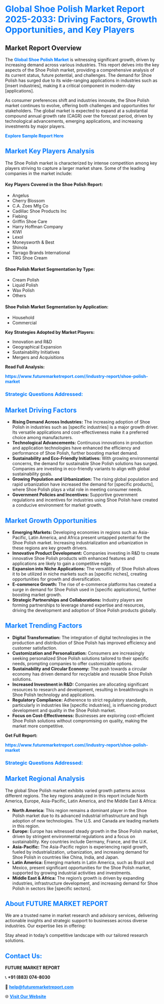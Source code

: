 <h1 style="color: #007BFF;">Global Shoe Polish Market Report 2025-2033: Driving Factors, Growth Opportunities, and Key Players</h1>

<section id="overview">
<h2>Market Report Overview</h2>
<p>The <a href="https://www.futuremarketreport.com//industry-report/shoe-polish-market" style="color: #007BFF; text-decoration: none;"><strong>Global Shoe Polish Market</strong></a> is witnessing significant growth, driven by increasing demand across various industries. This report delves into the key aspects of the Shoe Polish market, providing a comprehensive analysis of its current status, future potential, and challenges. The demand for Shoe Polish has surged due to its wide-ranging applications in industries such as [insert industries], making it a critical component in modern-day [applications].</p>
<p>As consumer preferences shift and industries innovate, the Shoe Polish market continues to evolve, offering both challenges and opportunities for stakeholders. The global market is expected to expand at a substantial compound annual growth rate (CAGR) over the forecast period, driven by technological advancements, emerging applications, and increasing investments by major players.</p>
</section>

<section id="overview">
<p><a href="https://www.futuremarketreport.com//request-sample/reportId=47774" style="color: #007BFF; text-decoration: none;"><strong>Explore Sample Report Here</strong></a></p>
</section>

<section id="key-players">
<h2 style="color: #007BFF;">Market Key Players Analysis</h2>
<p>The Shoe Polish market is characterized by intense competition among key players striving to capture a larger market share. Some of the leading companies in the market include:</p>
<h4>Key Players Covered in the Shoe Polish Report:</h4>
<ul><li>Angelus</li><li>Cherry Blossom</li><li>C.A. Zoes Mfg Co</li><li>Cadillac Shoe Products Inc</li><li>Fiebing</li><li>Griffin Shoe Care</li><li>Harry Hoffman Company</li><li>KIWI</li><li>Lexol</li><li>Moneysworth &amp; Best</li><li>Shinola</li><li>Tarrago Brands International</li><li>TRG Shoe Cream</li></ul>
<h4>Shoe Polish Market Segmentation by Type:</h4>
<ul><li>Cream Polish</li><li>Liquid Polish</li><li>Wax Polish</li><li>Others</li></ul>

<h4>Shoe Polish Market Segmentation by Application:</h4>
<ul><li>Household</li><li>Commercial</li></ul>
<p><strong>Key Strategies Adopted by Market Players:</strong></p>
<ul>
<li>Innovation and R&D</li>
<li>Geographical Expansion</li>
<li>Sustainability Initiatives</li>
<li>Mergers and Acquisitions</li>
</ul>
</section>

<section>
<p><strong>Read Full Analysis: </strong></p><a href="https://www.futuremarketreport.com//industry-report/shoe-polish-market" style="color: #007BFF; text-decoration: none;"><strong>https://www.futuremarketreport.com//industry-report/shoe-polish-market</strong></a>
<h3 style="color: #007BFF;">Strategic Questions Addressed:</h3>
</section>

<section id="driving-factors">
<h2 style="color: #007BFF;">Market Driving Factors</h2>
<ul>
<li><strong>Rising Demand Across Industries:</strong> The increasing adoption of Shoe Polish in industries such as [specific industries] is a major growth driver. Its versatile applications and cost-effectiveness make it a preferred choice among manufacturers.</li>
<li><strong>Technological Advancements:</strong> Continuous innovations in production and application technologies have enhanced the efficiency and performance of Shoe Polish, further boosting market demand.</li>
<li><strong>Sustainability and Eco-Friendly Initiatives:</strong> With growing environmental concerns, the demand for sustainable Shoe Polish solutions has surged. Companies are investing in eco-friendly variants to align with global sustainability goals.</li>
<li><strong>Growing Population and Urbanization:</strong> The rising global population and rapid urbanization have increased the demand for [specific products], where Shoe Polish plays a vital role in meeting consumer needs.</li>
<li><strong>Government Policies and Incentives:</strong> Supportive government regulations and incentives for industries using Shoe Polish have created a conducive environment for market growth.</li>
</ul>
</section>

<section id="growth-opportunities">
<h2 style="color: #007BFF;">Market Growth Opportunities</h2>
<ul>
<li><strong>Emerging Markets:</strong> Developing economies in regions such as Asia-Pacific, Latin America, and Africa present untapped potential for the Shoe Polish market. Increasing industrialization and urbanization in these regions are key growth drivers.</li>
<li><strong>Innovative Product Development:</strong> Companies investing in R&D to create innovative Shoe Polish products with enhanced features and applications are likely to gain a competitive edge.</li>
<li><strong>Expansion into Niche Applications:</strong> The versatility of Shoe Polish allows it to be utilized in niche markets such as [specific niches], creating opportunities for growth and diversification.</li>
<li><strong>E-commerce Growth:</strong> The rise of e-commerce platforms has created a surge in demand for Shoe Polish used in [specific applications], further boosting market growth.</li>
<li><strong>Strategic Partnerships and Collaborations:</strong> Industry players are forming partnerships to leverage shared expertise and resources, driving the development and adoption of Shoe Polish products globally.</li>
</ul>
</section>

<section id="trending-factors">
<h2 style="color: #007BFF;">Market Trending Factors</h2>
<ul>
<li><strong>Digital Transformation:</strong> The integration of digital technologies in the production and distribution of Shoe Polish has improved efficiency and customer satisfaction.</li>
<li><strong>Customization and Personalization:</strong> Consumers are increasingly seeking personalized Shoe Polish solutions tailored to their specific needs, prompting companies to offer customizable options.</li>
<li><strong>Sustainability and Circular Economy:</strong> The push towards a circular economy has driven demand for recyclable and reusable Shoe Polish solutions.</li>
<li><strong>Increased Investment in R&D:</strong> Companies are allocating significant resources to research and development, resulting in breakthroughs in Shoe Polish technology and applications.</li>
<li><strong>Regulatory Compliance:</strong> Adherence to strict regulatory standards, particularly in industries like [specific industries], is influencing product development and quality in the Shoe Polish market.</li>
<li><strong>Focus on Cost-Effectiveness:</strong> Businesses are exploring cost-efficient Shoe Polish solutions without compromising on quality, making the market more competitive.</li>
</ul>
</section>

<section>
<p><strong>Get Full Report: </strong></p><a href="https://www.futuremarketreport.com//industry-report/shoe-polish-market" style="color: #007BFF; text-decoration: none;"><strong>https://www.futuremarketreport.com//industry-report/shoe-polish-market</strong></a>
<h3 style="color: #007BFF;">Strategic Questions Addressed:</h3>
</section>


<section id="regional-analysis">
<h2 style="color: #007BFF;">Market Regional Analysis</h2>
<p>The global Shoe Polish market exhibits varied growth patterns across different regions. The key regions analyzed in this report include North America, Europe, Asia-Pacific, Latin America, and the Middle East & Africa:</p>
<ul>
<li><strong>North America:</strong> This region remains a dominant player in the Shoe Polish market due to its advanced industrial infrastructure and high adoption of new technologies. The U.S. and Canada are leading markets in this region.</li>
<li><strong>Europe:</strong> Europe has witnessed steady growth in the Shoe Polish market, driven by stringent environmental regulations and a focus on sustainability. Key countries include Germany, France, and the U.K.</li>
<li><strong>Asia-Pacific:</strong> The Asia-Pacific region is experiencing rapid growth, fueled by industrialization, urbanization, and increasing demand for Shoe Polish in countries like China, India, and Japan.</li>
<li><strong>Latin America:</strong> Emerging markets in Latin America, such as Brazil and Mexico, present significant opportunities for the Shoe Polish market, supported by growing industrial activities and investments.</li>
<li><strong>Middle East & Africa:</strong> The region’s growth is driven by expanding industries, infrastructure development, and increasing demand for Shoe Polish in sectors like [specific sectors].</li>
</ul>
</section>

<footer>
<h2 style="color: #007BFF;">About FUTURE MARKET REPORT</h2>
<p>We are a trusted name in market research and advisory services, delivering actionable insights and strategic support to businesses across diverse industries. Our expertise lies in offering:</p>

<p>Stay ahead in today’s competitive landscape with our tailored research solutions.</p>

<h2 style="color: #007BFF;">Contact Us:</h2>
<p><strong>FUTURE MARKET REPORT</strong></p>
<p>📞 <strong>+91 (883) 074-8030</strong></p>
<p>📧 <strong><a href="mailto:help@futuremarketreport.com" style="color: #007BFF;">help@futuremarketreport.com</a></strong></p>
<p>🌐 <strong><a href="https://www.futuremarketreport.com/" style="color: #007BFF;">Visit Our Website</a></strong></p>
</footer>